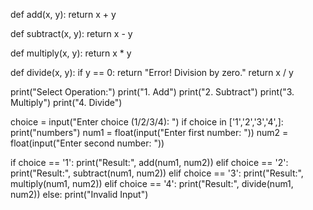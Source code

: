 def add(x, y):
    return x + y

def subtract(x, y):
    return x - y

def multiply(x, y):
    return x * y

def divide(x, y):
    if y == 0:
        return "Error! Division by zero."
    return x / y

print("Select Operation:")
print("1. Add")
print("2. Subtract")
print("3. Multiply")
print("4. Divide")

choice = input("Enter choice (1/2/3/4): ")
if choice in ['1','2','3','4',]:
 print("numbers")
 num1 = float(input("Enter first number: "))
 num2 = float(input("Enter second number: "))

if choice == '1':
    print("Result:", add(num1, num2))
elif choice == '2':
    print("Result:", subtract(num1, num2))
elif choice == '3':
    print("Result:", multiply(num1, num2))
elif choice == '4':
    print("Result:", divide(num1, num2))
else:
    print("Invalid Input")
